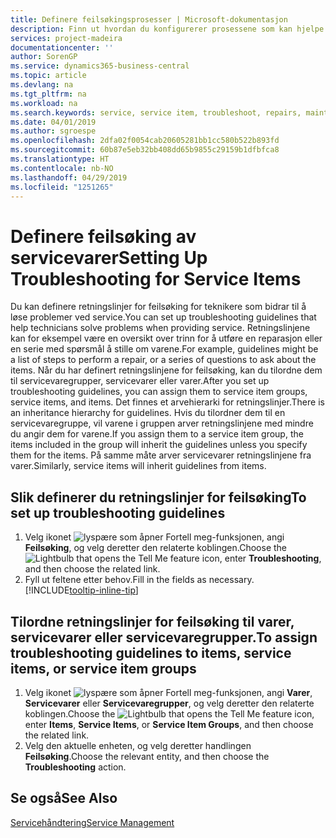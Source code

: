 ```yaml
---
title: Definere feilsøkingsprosesser | Microsoft-dokumentasjon
description: Finn ut hvordan du konfigurerer prosessene som kan hjelpe kundeservicerepresentanter med å identifisere og løse problemer med servicevarer.
services: project-madeira
documentationcenter: ''
author: SorenGP
ms.service: dynamics365-business-central
ms.topic: article
ms.devlang: na
ms.tgt_pltfrm: na
ms.workload: na
ms.search.keywords: service, service item, troubleshoot, repairs, maintenance
ms.date: 04/01/2019
ms.author: sgroespe
ms.openlocfilehash: 2dfa02f0054cab20605281bb1cc580b522b893fd
ms.sourcegitcommit: 60b87e5eb32bb408dd65b9855c29159b1dfbfca8
ms.translationtype: HT
ms.contentlocale: nb-NO
ms.lasthandoff: 04/29/2019
ms.locfileid: "1251265"
---
```

# <a name="setting-up-troubleshooting-for-service-items"></a><span data-ttu-id="e3a52-103">Definere feilsøking av servicevarer</span><span class="sxs-lookup"><span data-stu-id="e3a52-103">Setting Up Troubleshooting for Service Items</span></span>
<span data-ttu-id="e3a52-104">Du kan definere retningslinjer for feilsøking for teknikere som bidrar til å løse problemer ved service.</span><span class="sxs-lookup"><span data-stu-id="e3a52-104">You can set up troubleshooting guidelines that help technicians solve problems when providing service.</span></span> <span data-ttu-id="e3a52-105">Retningslinjene kan for eksempel være en oversikt over trinn for å utføre en reparasjon eller en serie med spørsmål å stille om varene.</span><span class="sxs-lookup"><span data-stu-id="e3a52-105">For example, guidelines might be a list of steps to perform a repair, or a series of questions to ask about the items.</span></span> <span data-ttu-id="e3a52-106">Når du har definert retningslinjene for feilsøking, kan du tilordne dem til servicevaregrupper, servicevarer eller varer.</span><span class="sxs-lookup"><span data-stu-id="e3a52-106">After you set up troubleshooting guidelines, you can assign them to service item groups, service items, and items.</span></span> <span data-ttu-id="e3a52-107">Det finnes et arvehierarki for retningslinjer.</span><span class="sxs-lookup"><span data-stu-id="e3a52-107">There is an inheritance hierarchy for guidelines.</span></span> <span data-ttu-id="e3a52-108">Hvis du tilordner dem til en servicevaregruppe, vil varene i gruppen arver retningslinjene med mindre du angir dem for varene.</span><span class="sxs-lookup"><span data-stu-id="e3a52-108">If you assign them to a service item group, the items included in the group will inherit the guidelines unless you specify them for the items.</span></span> <span data-ttu-id="e3a52-109">På samme måte arver servicevarer retningslinjene fra varer.</span><span class="sxs-lookup"><span data-stu-id="e3a52-109">Similarly, service items will inherit guidelines from items.</span></span>  

## <a name="to-set-up-troubleshooting-guidelines"></a><span data-ttu-id="e3a52-110">Slik definerer du retningslinjer for feilsøking</span><span class="sxs-lookup"><span data-stu-id="e3a52-110">To set up troubleshooting guidelines</span></span>
1. <span data-ttu-id="e3a52-111">Velg ikonet ![lyspære som åpner Fortell meg-funksjonen](media/ui-search/search_small.png "Fortell hva du vil gjøre"), angi **Feilsøking**, og velg deretter den relaterte koblingen.</span><span class="sxs-lookup"><span data-stu-id="e3a52-111">Choose the ![Lightbulb that opens the Tell Me feature](media/ui-search/search_small.png "Tell me what you want to do") icon, enter **Troubleshooting**, and then choose the related link.</span></span>  
2. <span data-ttu-id="e3a52-112">Fyll ut feltene etter behov.</span><span class="sxs-lookup"><span data-stu-id="e3a52-112">Fill in the fields as necessary.</span></span> [!INCLUDE[tooltip-inline-tip](includes/tooltip-inline-tip_md.md)]  

## <a name="to-assign-troubleshooting-guidelines-to-items-service-items-or-service-item-groups"></a><span data-ttu-id="e3a52-113">Tilordne retningslinjer for feilsøking til varer, servicevarer eller servicevaregrupper.</span><span class="sxs-lookup"><span data-stu-id="e3a52-113">To assign troubleshooting guidelines to items, service items, or service item groups</span></span>
1. <span data-ttu-id="e3a52-114">Velg ikonet ![lyspære som åpner Fortell meg-funksjonen](media/ui-search/search_small.png "Fortell hva du vil gjøre"), angi **Varer**, **Servicevarer** eller **Servicevaregrupper**, og velg deretter den relaterte koblingen.</span><span class="sxs-lookup"><span data-stu-id="e3a52-114">Choose the ![Lightbulb that opens the Tell Me feature](media/ui-search/search_small.png "Tell me what you want to do") icon, enter **Items**, **Service Items**, or **Service Item Groups**, and then choose the related link.</span></span>  
2. <span data-ttu-id="e3a52-115">Velg den aktuelle enheten, og velg deretter handlingen **Feilsøking**.</span><span class="sxs-lookup"><span data-stu-id="e3a52-115">Choose the relevant entity, and then choose the **Troubleshooting** action.</span></span>  

## <a name="see-also"></a><span data-ttu-id="e3a52-116">Se også</span><span class="sxs-lookup"><span data-stu-id="e3a52-116">See Also</span></span>
[<span data-ttu-id="e3a52-117">Servicehåndtering</span><span class="sxs-lookup"><span data-stu-id="e3a52-117">Service Management</span></span>](service-service.md)
